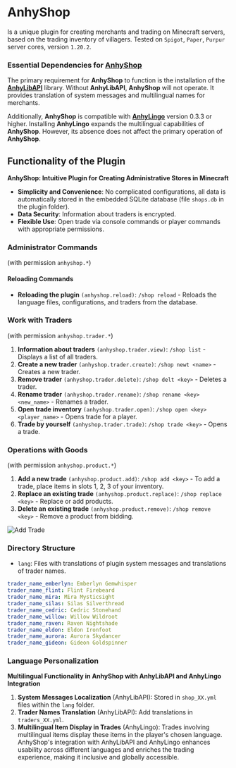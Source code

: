 # AnhyShop
Is a unique plugin for creating merchants and trading on Minecraft servers, based on the trading inventory of villagers. Tested on `Spigot`, `Paper`, `Purpur` server cores, version `1.20.2`.

### Essential Dependencies for [**AnhyShop**](https://dev.anh.ink/anhyshop/)
The primary requirement for **AnhyShop** to function is the installation of the [**AnhyLibAPI**](https://dev.anh.ink/anhylibapi/) library. Without **AnhyLibAPI**, **AnhyShop** will not operate. It provides translation of system messages and multilingual names for merchants.

Additionally, **AnhyShop** is compatible with [**AnhyLingo**](https://dev.anh.ink/anhylingo/) version 0.3.3 or higher. Installing **AnhyLingo** expands the multilingual capabilities of **AnhyShop**. However, its absence does not affect the primary operation of **AnhyShop**.

## Functionality of the Plugin
**AnhyShop: Intuitive Plugin for Creating Administrative Stores in Minecraft**

- **Simplicity and Convenience**: No complicated configurations, all data is automatically stored in the embedded SQLite database (file `shops.db` in the plugin folder).
- **Data Security**: Information about traders is encrypted.
- **Flexible Use**: Open trade via console commands or player commands with appropriate permissions.

### Administrator Commands
(with permission `anhyshop.*`)

#### Reloading Commands
- **Reloading the plugin** `(anhyshop.reload)`: `/shop reload` - Reloads the language files, configurations, and traders from the database.

### Work with Traders
(with permission `anhyshop.trader.*`)

1. **Information about traders** `(anhyshop.trader.view)`: `/shop list` - Displays a list of all traders.
2. **Create a new trader** `(anhyshop.trader.create)`: `/shop newt <name>` - Creates a new trader.
3. **Remove trader** `(anhyshop.trader.delete)`: `/shop delt <key>` - Deletes a trader.
4. **Rename trader** `(anhyshop.trader.rename)`: `/shop rename <key> <new_name>` - Renames a trader.
5. **Open trade inventory** `(anhyshop.trader.open)`: `/shop open <key> <player_name>` - Opens trade for a player.
6. **Trade by yourself** `(anhyshop.trader.trade)`: `/shop trade <key>` - Opens a trade.

### Operations with Goods
(with permission `anhyshop.product.*`)

1. **Add a new trade** `(anhyshop.product.add)`: `/shop add <key>` - To add a trade, place items in slots 1, 2, 3 of your inventory.
2. **Replace an existing trade** `(anhyshop.product.replace)`: `/shop replace <key>` - Replace or add products.
3. **Delete an existing trade** `(anhyshop.product.remove)`: `/shop remove <key>` - Remove a product from bidding.

![Add Trade](https://dev.anh.ink/images/addtrade.png "Work with traders")

### Directory Structure
- `lang`: Files with translations of plugin system messages and translations of trader names.
```yaml
trader_name_emberlyn: Emberlyn Gemwhisper
trader_name_flint: Flint Firebeard
trader_name_mira: Mira Mysticsight
trader_name_silas: Silas Silverthread
trader_name_cedric: Cedric Stonehand
trader_name_willow: Willow Wildroot
trader_name_raven: Raven Nightshade
trader_name_eldon: Eldon Ironfoot
trader_name_aurora: Aurora Skydancer
trader_name_gideon: Gideon Goldspinner
```

### Language Personalization
**Multilingual Functionality in AnhyShop with AnhyLibAPI and AnhyLingo Integration**

1. **System Messages Localization** (AnhyLibAPI): Stored in `shop_XX.yml` files within the `lang` folder.
2. **Trader Names Translation** (AnhyLibAPI): Add translations in `traders_XX.yml`.
3. **Multilingual Item Display in Trades** (AnhyLingo): Trades involving multilingual items display these items in the player's chosen language.
AnhyShop's integration with AnhyLibAPI and AnhyLingo enhances usability across different languages and enriches the trading experience, making it inclusive and globally accessible.
